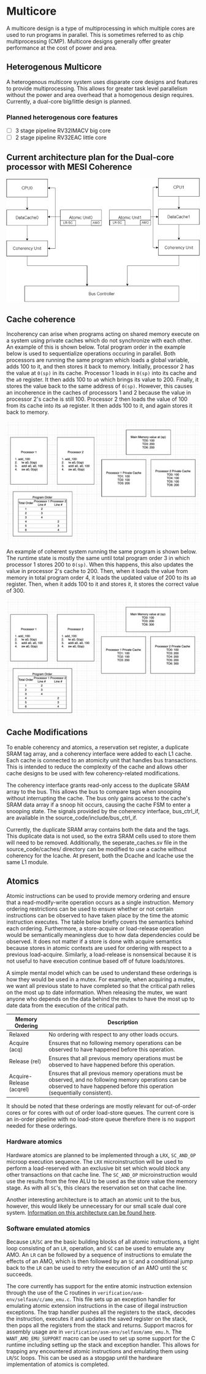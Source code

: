 # Multicore

A multicore design is a type of multiprocessing in which multiple cores are
used to run programs in parallel. This is sometimes referred to as chip
multiprocessing (CMP). Multicore designs generally offer greater performance at
the cost of power and area.

## Heterogenous Multicore

A heterogenous multicore system uses disparate core designs and features to
provide multiprocessing. This allows for greater task level parallelism without
the power and area overhead that a homogenous design requires. Currently,
a dual-core big/little design is planned.

### Planned heterogenous core features

- [ ] 3 stage pipeline RV32IMACV big core
- [ ] 2 stage pipeline RV32EAC little core

## Current architecture plan for the Dual-core processor with MESI Coherence
![Plan](./fig/mc_arch_idea.png)
## Cache coherence

Incoherency can arise when programs acting on shared memory execute on a system
using private caches which do not synchronize with each other. An example of
this is shown below. Total program order in the example below is used to
sequentialize operations occuring in parallel. Both processors are running the
same program which loads a global variable, adds 100 to it, and then stores it
back to memory. Initially, processor 2 has the value at `0(sp)` in its cache.
Processor 1 loads in `0(sp)` into its cache and the `a0` register. It then adds
100 to `a0` which brings its value to 200. Finally, it stores the value back to
the same address of `0(sp)`. However, this causes an incoherence in the caches
of processors 1 and 2 because the value in processor 2's cache is still 100.
Processor 2 then loads the value of 100 from its cache into its `a0` register.
It then adds 100 to it, and again stores it back to memory.

![Cache Incoherence](./fig/cache_incoherence.png)

An example of coherent system running the same program is shown below. The
runtime state is mostly the same until total program order 3 in which processor
1 stores 200 to `0(sp)`. When this happens, this also updates the value in
processor 2's cache to 200. Then, when it loads the value from memory in total
program order 4, it loads the updated value of 200 to its `a0` register. Then,
when it adds 100 to it and stores it, it stores the correct value of 300.

![Cache Coherence](./fig/cache_coherence.png)

## Cache Modifications

To enable coherency and atomics, a reservation set register, a duplicate SRAM tag array, 
and a coherency interface were added to each L1 cache. Each cache is connected to an atomicity 
unit that handles bus transactions. This is intended to reduce the complexity of 
the cache and allows other cache designs to be used with few coherency-related modifications.

The coherency interface grants read-only access to the duplicate SRAM array to the bus.
This allows the bus to compare tags when snooping without interrupting the cache. The bus
only gains access to the cache's SRAM data array if a snoop hit occurs, causing the cache
FSM to enter a snooping state. The signals provided by the coherency interface, bus_ctrl_if,
are available in the source_code/include/bus_ctrl_if.

Currently, the duplicate SRAM array contains both the data and the tags. This duplicate
data is not used, so the extra SRAM cells used to store them will need to be removed.
Additionally, the seperate_caches.sv file in the source_code/caches/ directory can be
modified to use a cache without coherency for the Icache. At present, both the Dcache and
Icache use the same L1 module.

## Atomics

Atomic instructions can be used to provide memory ordering and ensure that
a read-modify-write operation occurs as a single instruction. Memory ordering
restrictions can be used to ensure whether or not certain instructions can be
observed to have taken place by the time the atomic instruction executes. The
table below briefly covers the semantics behind each ordering. Furthermore,
a store-acquire or load-release operation would be semantically meaningless due
to how data dependencies could be observed. It does not matter if a store is
done with acquire semantics because stores in atomic contexts are used for
ordering with respect to a previous load-acquire. Similarly, a load-release is
nonsensical because it is not useful to have execution continue based off of
future loads/stores.

A simple mental model which can be used to understand these orderings is how
they would be used in a mutex. For example, when acquiring a mutex, we want all
previous state to have completed so that the critical path relies on the most
up to date information. When releasing the mutex, we want anyone who depends on
the data behind the mutex to have the most up to date data from the execution
of the critical path.

| Memory Ordering          | Description                                                                                                                                                                        |
| ------------------------ | ---------------------------------------------------------------------------------------------------------------------------------------------------------------------------------- |
| Relaxed                  | No ordering with respect to any other loads occurs.                                                                                                                                |
| Acquire (acq)            | Ensures that no following memory operations can be observed to have happened before this operation.                                                                                |
| Release (rel)            | Ensures that all previous memory operations must be observed to have happened before this operation.                                                                               |
| Acquire-Release (acqrel) | Ensures that all previous memory operations must be observed, and no following memory operations can be observed to have happened before this operation (sequentially consistent). |

It should be noted that these orderings are mostly relevant for out-of-order
cores or for cores with out of order load-store queues. The current core is an
in-order pipeline with no load-store queue therefore there is no support needed
for these orderings.

### Hardware atomics

Hardware atomics are planned to be implemented through a `LRX`, `SC_AND_OP`
microop execution sequence. The `LRX` microinstruction will be used to perform
a load-reserved with an exclusive bit set which would block any other
transactions on that cache line. The `SC_AND_OP` microinstruction would use the
results from the free ALU to be used as the store value the memory stage. As
with all `SC`'s, this clears the reservation set on that cache line.

Another interesting architecture is to attach an atomic unit to the bus,
however, this would likely be unnecessary for our small scale dual core system.
[Information on this architecture can be found
here](https://ieeexplore.ieee.org/document/9218661).

### Software emulated atomics

Because `LR`/`SC` are the basic building blocks of all atomic instructions,
a tight loop consisting of an `LR`, operation, and `SC` can be used to emulate
any AMO. An `LR` can be followed by a sequence of instructions to emulate the
effects of an AMO, which is then followed by an `SC` and a conditional jump
back to the `LR` can be used to retry the execution of an AMO until the `SC`
succeeds.

The core currently has support for the entire atomic instruction extension
through the use of the C routines in
`verification/asm-env/selfasm/c/amo_emu.c`. This file sets up an exception
handler for emulating atomic extension instructions in the case of illegal
instruction exceptions. The trap handler pushes all the registers to the stack,
decodes the instruction, executes it and updates the saved register on the
stack, then pops all the registers from the stack and returns. Support macros
for assembly usage are in `verification/asm-env/selfasm/amo_emu.h`. The
`WANT_AMO_EMU_SUPPORT` macro can be used to set up some support for the
C runtime including setting up the stack and exception handler. This allows for
trapping any encountered atomic instructions and emulating them using `LR`/`SC`
loops. This can be used as a stopgap until the hardware implementation of
atomics is completed.

